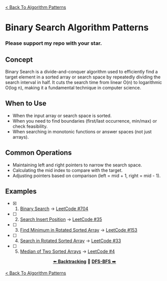 [< Back To Algorithm Patterns](../../)

# Binary Search Algorithm Patterns
### Please support my repo with your star.

## Concept
Binary Search is a divide-and-conquer algorithm used to efficiently find a target element in a sorted array or search space by repeatedly dividing the search interval in half. It cuts the search time from linear O(n) to logarithmic O(log n), making it a fundamental technique in computer science.

## When to Use
- When the input array or search space is sorted.
- When you need to find boundaries (first/last occurrence, min/max) or check feasibility.
- When searching in monotonic functions or answer spaces (not just arrays).

## Common Operations
- Maintaining left and right pointers to narrow the search space.
- Calculating the mid index to compare with the target.
- Adjusting pointers based on comparison (left = mid + 1, right = mid - 1).

## Examples
- [x] 1. [Binary Search](binary_search/) → [LeetCode #704](https://leetcode.com/problems/binary-search)

- [ ] 2. [Search Insert Position]() → [LeetCode #35](https://leetcode.com/problems/search-insert-position)

- [ ] 3. [Find Minimum in Rotated Sorted Array]() → [LeetCode #153](https://leetcode.com/problems/find-minimum-in-rotated-sorted-array)

- [ ] 4. [Search in Rotated Sorted Array]() → [LeetCode #33](https://leetcode.com/problems/search-in-rotated-sorted-array)

- [ ] 5. [Median of Two Sorted Arrays]() → [LeetCode #4](https://leetcode.com/problems/median-of-two-sorted-arrays)

<p align="center">
  <a href="../backtracking">⬅️ <strong>Backtracking</strong></a>
  🔸
  <a href="../dfs_bfs"><strong>DFS-BFS</strong> ➡️</a>
</p>

[< Back To Algorithm Patterns](../../)
